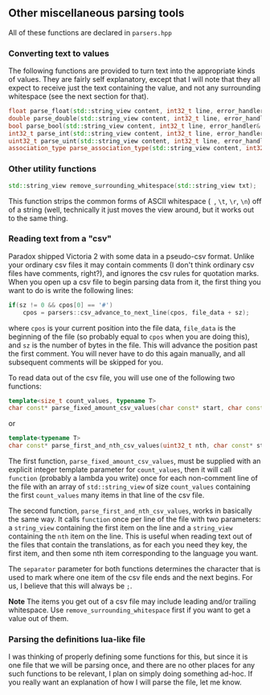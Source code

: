 ## Other miscellaneous parsing tools

All of these functions are declared in `parsers.hpp`

### Converting text to values

The following functions are provided to turn text into the appropriate kinds of values. They are fairly self explanatory, except that I will note that they all expect to receive just the text containing the value, and not any surrounding whitespace (see the next section for that).

```c++
float parse_float(std::string_view content, int32_t line, error_handler& err);
double parse_double(std::string_view content, int32_t line, error_handler& err);
bool parse_bool(std::string_view content, int32_t line, error_handler& err);
int32_t parse_int(std::string_view content, int32_t line, error_handler& err);
uint32_t parse_uint(std::string_view content, int32_t line, error_handler& err);
association_type parse_association_type(std::string_view content, int32_t line, error_handler& err);
```

### Other utility functions

```c++
std::string_view remove_surrounding_whitespace(std::string_view txt);
```
This function strips the common forms of ASCII whitespace (` `, `\t`, `\r`, `\n`) off of a string (well, technically it just moves the view around, but it works out to the same thing.

### Reading text from a "csv"

Paradox shipped Victoria 2 with some data in a pseudo-csv format. Unlike your ordinary csv files it may contain comments (I don't think ordinary csv files have comments, right?), and ignores the csv rules for quotation marks. When you open up a csv file to begin parsing data from it, the first thing you want to do is write the following lines:
```c++
if(sz != 0 && cpos[0] == '#')
	cpos = parsers::csv_advance_to_next_line(cpos, file_data + sz);
```
where `cpos` is your current position into the file data, `file_data` is the beginning of the file (so probably equal to `cpos` when you are doing this), and `sz` is the number of bytes in the file. This will advance the position past the first comment. You will never have to do this again manually, and all subsequent comments will be skipped for you.

To read data out of the csv file, you will use one of the following two functions:
```c++
template<size_t count_values, typename T>
char const* parse_fixed_amount_csv_values(char const* start, char const* end, char separator, T&& function)
```
or
```c++
template<typename T>
char const* parse_first_and_nth_csv_values(uint32_t nth, char const* start, char const* end, char separator, T&& function)
```

The first function, `parse_fixed_amount_csv_values`, must be supplied with an explicit integer template parameter for `count_values`, then it will call `function` (probably a lambda you write) once for each non-comment line of the file  with an array of `std::string_view` of size `count_values` containing the first `count_values` many items in that line of the csv file.

The second function, `parse_first_and_nth_csv_values`, works in basically the same way. It calls `function` once per line of the file with two parameters: a `string_view` containing the first item on the line and a `string_view` containing the `nth` item on the line. This is useful when reading text out of the files that contain the translations, as for each you need they key, the first item, and then some nth item corresponding to the language you want.

The `separator` parameter for both functions determines the character that is used to mark where one item of the csv file ends and the next begins. For us, I believe that this will always be `;`.

**Note** The items you get out of a csv file may include leading and/or trailing whitespace. Use `remove_surrounding_whitespace` first if you want to get a value out of them.

### Parsing the definitions lua-like file

I was thinking of properly defining some functions for this, but since it is one file that we will be parsing once, and there are no other places for any such functions to be relevant, I plan on simply doing something ad-hoc. If you really want an explanation of how I will parse the file, let me know.
